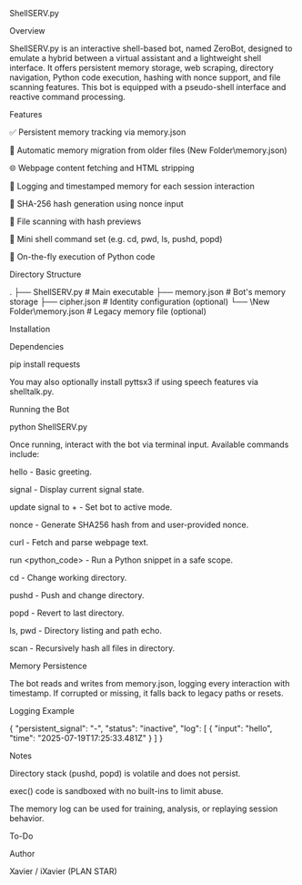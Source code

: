 ShellSERV.py

Overview

ShellSERV.py is an interactive shell-based bot, named ZeroBot, designed to emulate a hybrid between a virtual assistant and a lightweight shell interface. It offers persistent memory storage, web scraping, directory navigation, Python code execution, hashing with nonce support, and file scanning features. This bot is equipped with a pseudo-shell interface and reactive command processing.

Features

✅ Persistent memory tracking via memory.json

🔁 Automatic memory migration from older files (New Folder\memory.json)

🌐 Webpage content fetching and HTML stripping

🧠 Logging and timestamped memory for each session interaction

🔐 SHA-256 hash generation using nonce input

📂 File scanning with hash previews

🧮 Mini shell command set (e.g. cd, pwd, ls, pushd, popd)

🧪 On-the-fly execution of Python code

Directory Structure

.
├── ShellSERV.py            # Main executable
├── memory.json             # Bot's memory storage
├── cipher.json             # Identity configuration (optional)
└── \New Folder\memory.json # Legacy memory file (optional)

Installation

Dependencies

pip install requests

You may also optionally install pyttsx3 if using speech features via shelltalk.py.

Running the Bot

python ShellSERV.py

Once running, interact with the bot via terminal input. Available commands include:

hello - Basic greeting.

signal - Display current signal state.

update signal to + - Set bot to active mode.

nonce <text> - Generate SHA256 hash from <text> and user-provided nonce.

curl <url> - Fetch and parse webpage text.

run <python_code> - Run a Python snippet in a safe scope.

cd <path> - Change working directory.

pushd <path> - Push and change directory.

popd - Revert to last directory.

ls, pwd - Directory listing and path echo.

scan - Recursively hash all files in directory.

Memory Persistence

The bot reads and writes from memory.json, logging every interaction with timestamp. If corrupted or missing, it falls back to legacy paths or resets.

Logging Example

{
  "persistent_signal": "-",
  "status": "inactive",
  "log": [
    {
      "input": "hello",
      "time": "2025-07-19T17:25:33.481Z"
    }
  ]
}

Notes

Directory stack (pushd, popd) is volatile and does not persist.

exec() code is sandboxed with no built-ins to limit abuse.

The memory log can be used for training, analysis, or replaying session behavior.

To-Do



Author

Xavier / iXavier (PLAN STAR)
